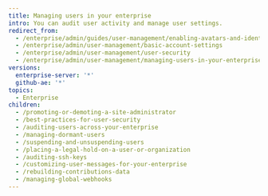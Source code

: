 ```yaml
---
title: Managing users in your enterprise
intro: You can audit user activity and manage user settings.
redirect_from:
  - /enterprise/admin/guides/user-management/enabling-avatars-and-identicons/
  - /enterprise/admin/user-management/basic-account-settings
  - /enterprise/admin/user-management/user-security
  - /enterprise/admin/user-management/managing-users-in-your-enterprise
versions:
  enterprise-server: '*'
  github-ae: '*'
topics:
  - Enterprise
children:
  - /promoting-or-demoting-a-site-administrator
  - /best-practices-for-user-security
  - /auditing-users-across-your-enterprise
  - /managing-dormant-users
  - /suspending-and-unsuspending-users
  - /placing-a-legal-hold-on-a-user-or-organization
  - /auditing-ssh-keys
  - /customizing-user-messages-for-your-enterprise
  - /rebuilding-contributions-data
  - /managing-global-webhooks
---
```


